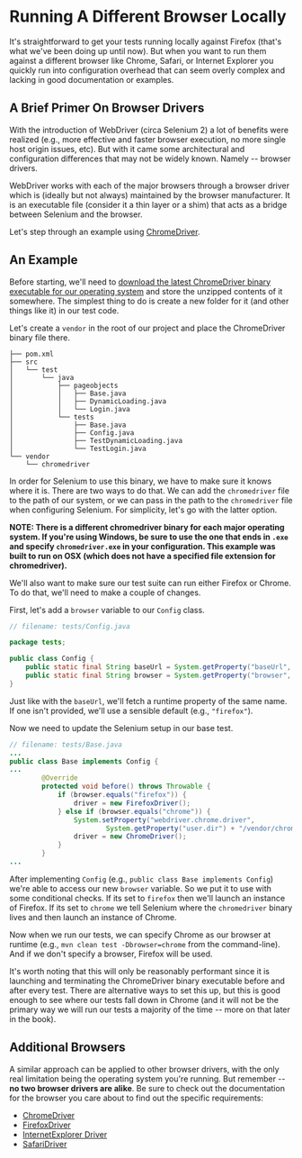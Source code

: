 # Running A Different Browser Locally

It's straightforward to get your tests running locally against Firefox (that's what we've been doing up until now). But when you want to run them against a different browser like Chrome, Safari, or Internet Explorer you quickly run into configuration overhead that can seem overly complex and lacking in good documentation or examples.

## A Brief Primer On Browser Drivers

With the introduction of WebDriver (circa Selenium 2) a lot of benefits were realized (e.g., more effective and faster browser execution, no more single host origin issues, etc). But with it came some architectural and configuration differences that may not be widely known. Namely -- browser drivers.

WebDriver works with each of the major browsers through a browser driver which is (ideally but not always) maintained by the browser manufacturer. It is an executable file (consider it a thin layer or a shim) that acts as a bridge between Selenium and the browser.

Let's step through an example using [ChromeDriver](https://sites.google.com/a/chromium.org/chromedriver/).

## An Example

Before starting, we'll need to [download the latest ChromeDriver binary executable for our operating system](http://chromedriver.storage.googleapis.com/index.html?path=2.20/) and store the unzipped contents of it somewhere. The simplest thing to do is create a new folder for it (and other things like it) in our test code.

Let's create a `vendor` in the root of our project and place the ChromeDriver binary file there.

```text
├── pom.xml
├── src
│   └── test
│       └── java
│           ├── pageobjects
│           │   ├── Base.java
│           │   ├── DynamicLoading.java
│           │   └── Login.java
│           └── tests
│               ├── Base.java
│               ├── Config.java
│               ├── TestDynamicLoading.java
│               └── TestLogin.java
└── vendor
    └── chromedriver
```

In order for Selenium to use this binary, we have to make sure it knows where it is. There are two ways to do that. We can add the `chromedriver` file to the path of our system, or we can pass in the path to the `chromedriver` file when configuring Selenium. For simplicity, let's go with the latter option.

__NOTE: There is a different chromedriver binary for each major operating system. If you're using Windows, be sure to use the one that ends in `.exe` and specify `chromedriver.exe` in your configuration. This example was built to run on OSX (which does not have a specified file extension for chromedriver).__

We'll also want to make sure our test suite can run either Firefox or Chrome. To do that, we'll need to make a couple of changes.

First, let's add a `browser` variable to our `Config` class.

```java
// filename: tests/Config.java

package tests;

public class Config {
    public static final String baseUrl = System.getProperty("baseUrl", "http://the-internet.herokuapp.com");
    public static final String browser = System.getProperty("browser", "firefox");
}
```

Just like with the `baseUrl`, we'll fetch a runtime property of the same name. If one isn't provided, we'll use a sensible default (e.g., `"firefox"`).

Now we need to update the Selenium setup in our base test.

```java
// filename: tests/Base.java
...
public class Base implements Config {
...
        @Override
        protected void before() throws Throwable {
            if (browser.equals("firefox")) {
                driver = new FirefoxDriver();
            } else if (browser.equals("chrome")) {
                System.setProperty("webdriver.chrome.driver",
                        System.getProperty("user.dir") + "/vendor/chromedriver");
                driver = new ChromeDriver();
            }
        }
...
```

After implementing `Config` (e.g., `public class Base implements Config`) we're able to access our new `browser` variable. So we put it to use with some conditional checks. If its set to `firefox` then we'll launch an instance of Firefox. If its set to `chrome` we tell Selenium where the `chromedriver` binary lives and then launch an instance of Chrome.

Now when we run our tests, we can specify Chrome as our browser at runtime (e.g., `mvn clean test -Dbrowser=chrome` from the command-line). And if we don't specify a browser, Firefox will be used.

It's worth noting that this will only be reasonably performant since it is launching and terminating the ChromeDriver binary executable before and after every test. There are alternative ways to set this up, but this is good enough to see where our tests fall down in Chrome (and it will not be the primary way we will run our tests a majority of the time -- more on that later in the book).

## Additional Browsers

A similar approach can be applied to other browser drivers, with the only real limitation being the operating system you're running. But remember -- __no two browser drivers are alike__. Be sure to check out the documentation for the browser you care about to find out the specific requirements:

+ [ChromeDriver](https://github.com/seleniumhq/selenium/wiki/ChromeDriver)
+ [FirefoxDriver](https://github.com/seleniumhq/selenium/wiki/FirefoxDriver)
+ [InternetExplorer Driver](https://github.com/seleniumhq/selenium/wiki/InternetExplorerDriver)
+ [SafariDriver](https://github.com/seleniumhq/selenium/wiki/SafariDriver)

